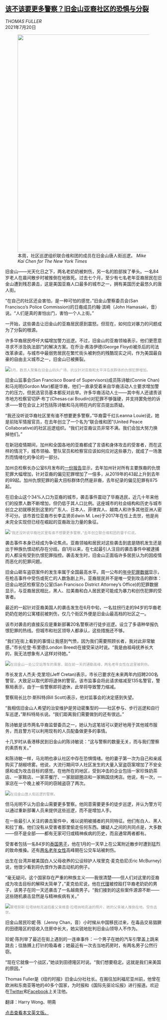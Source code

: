 <!--1626761222000-->
[该不该要更多警察？旧金山亚裔社区的恐惧与分裂](https://cn.nytimes.com/usa/20210720/asian-attacks-san-francisco/)
------

<address>THOMAS FULLER</address><time pudate="2021-07-20 02:02:31" datetime="2021-07-20 02:02:31">2021年7月20日</time><figure class="article-span-photo"><img src="https://images.weserv.nl/?url=static01.nyt.com/images/2021/07/15/us/00california-attacks/00california-attacks-master1050-v5.jpg" width="1050" height="700"><figcaption>本周，社区巡逻组织联合维和团的成员在旧金山唐人街巡逻。 <cite>Mike Kai Chen for The New York Times</cite></figcaption></figure><section class="article-body"><p>旧金山——光天化日之下，两名老奶奶被刺伤，另一名的脸部挨了拳头。一名84岁老人在晨间散步时被推倒在地致死。过去七个月，至少有七名老年亚裔居民在旧金山遭到残忍袭击，这是美国亚裔人口最多的城市之一，拥有美国历史最悠久的唐人街。</p><p>“在自己的社区还会害怕，是一种可怕的感觉，”旧金山警察委员会(San Francisco’s Police Commission)的日裔成员约翰·滨崎（John Hamasaki，音）说。“人们是真的害怕出门，害怕一个人上街。”</p><p>一开始，这些袭击让旧金山的亚裔居民感到震怒。但现在，如何应对暴力的问题成为了分裂的根源。<br></p><p>许多华裔居民呼吁大幅增加警力巡逻。不过，旧金山的亚裔领袖表示，他们更愿意寻求不涉及执法部门的解决方案。在乔治·弗洛伊德(George Floyd)被杀后的司法改革承诺，与城市中最弱势居民在繁忙街头被刺伤的残酷现实之间，作为美国最自豪的自由主义城市之一，旧金山已被撕裂。</p><p><img src="https://images.weserv.nl/?url=static01.nyt.com/images/2021/07/18/us/00california-attacks2/merlin_185606916_949d886b-4be9-40b7-8678-396603f83275-master1050.jpg"><small style="color: #999;">3月，数百人聚集在旧金山码头广场，抗议针对亚裔和太平洋岛民群体的仇恨犯罪增加。</small></p><p>旧金山监事会(San Francisco Board of Supervisors)成员陈诗敏(Connie Chan)和马兆明(Gordon Mar)都是华裔，他们一直承受着来自华裔活动人士要求增加警力的压力，但民选官员基本都反对此举。许多华裔活动人士——其中有人还谴责该市地方检察官切萨·布丁(Chesas cai Boudin)对犯罪不够强硬，并支持罢免他的诉求——曾在会议上对包括陈诗敏和马兆明在内的官员提出质疑。</p><p>“我还没听说华裔社区里有谁不想要更多警察，”华裔雷千红(Leanna Louie)说，她是前陆军情报官员，在去年创立了一个名为“联合维和团”(United Peace Collaborative)的社区巡逻组织。“我们对亚裔议员非常不满。我们会加大努力换掉他们。”</p><p>在新冠疫情期间，加州和全国各地的亚裔都成了言语和身体攻击的受害者，而在这样的情况下，城市领袖、警队官员和检察官应该如何应对这些暴力，就成了一场激烈而情绪化的争论的一部分。</p><p>加州总检察长办公室6月发布的<a rel="noopener noreferrer" target="_blank" href="https://data-openjustice.doj.ca.gov/sites/default/files/2021-06/Hate%20Crime%20In%20CA%202020.pdf">一份报告</a>显示，去年加州针对所有主要族裔的仇恨犯罪大幅增加，针对亚裔的偏见犯罪增加了一倍多，从2019年的43起上升到去年的89起。加州仇恨犯罪的最大目标群体仍然是非裔，去年纪录的偏见犯罪有875起。</p><p>在旧金山这个34%人口为亚裔的城市，袭击事件震动了华裔选民，近几十年来他们的投票人数不断增加，但仍低于其人口比例。这座城市的社会结构和历史与城市创立之初就移民到这里的广东人、日本人、菲律宾人、越南人和许多其他亚洲人密不可分。该市首位亚裔市长李孟贤(Edwin M. Lee)于2017年在任上去世，他是尚未完全实现但已经在崛起的亚裔政治力量的象征。</p><p><img src="https://images.weserv.nl/?url=static01.nyt.com/images/2021/07/15/us/00california-attacks3/merlin_190905360_5c145efe-3c0e-4370-8649-c77aa3844773-master1050.jpg"><small style="color: #999;">“我还没听说华裔社区里有谁不想要更多警察，”去年创立联合维和团的雷千红说。</small></p><p>袭击事件本身已经成为争论焦点。亚裔领袖和居民对这些袭击到底是随机发生还是出于种族仇恨动机存在分歧。自1月以来，在七起最引人注目的袭击事件中被逮捕的人都没有受到仇恨犯罪指控。袭击发生时，旧金山正面临许多居民认为的因疫情而恶化的犯罪问题。</p><p>旧金山砸车盗窃案件的发生率属于全国最高水平。周一公布的<a rel="noopener noreferrer" target="_blank" href="https://s3.documentcloud.org/documents/20988260/sfpd-compstat-midyear-presentation-final.pdf">年中犯罪数据</a>显示，在枪击事件中受伤或死亡的人数急剧上升。亚裔居民并不是唯一受到攻击的群体：旧金山地区检察官办公室(San Francisco District Attorney’s Office)的犯罪数据显示，与亚裔居民相比，黑人、拉美裔和白人居民更可能成为暴力和创伤犯罪的受害者。</p><p>最近的一起针对亚裔美国人的袭击发生在6月中旬，一名拄拐行走的94岁的华裔老奶奶在她的公寓楼前被刺伤，仅几个街区外便是旧金山最高档的社区之一。</p><p>该市对袭击的直接反应是重新部署20名警察进行徒步巡逻。设立了多语种举报仇恨犯罪的热线。但城市和社区领导人都承认，这些措施还不够。</p><p>“我们在街上看到的事情让我感到气愤，因为我们需要照顾长者，我对此非常敏感，”市长伦登·布里德(London Breed)在接受采访时说。“我是由祖母抚养长大的，我无法想象有人这样对待她。”</p><p><img src="https://images.weserv.nl/?url=static01.nyt.com/images/2021/07/15/us/00california-attacks4/merlin_187341279_f832ef82-f6e2-41a2-873c-3d0ac85f0cb9-master1050.jpg"><small style="color: #999;">在旧金山一处公交站等车的乘客，就在前一天的通勤高峰，两名老年女性在这里被刺伤。</small></p><p>市长发言人杰夫·克里坦(Jeff Cretan)表示，市长已要求在未来两年内招聘200名警官，大致足以取代即将退休的警官。该市监事会将此请求缩减至135名警官，警察局表示，由于一些警察即将退休，此举将导致警力缩减。</p><p>警察局长比尔·斯科特(Bill Scott)表示，他对监事会的决定感到失望。</p><p>“我相信旧金山人希望的治安维护是劳动密集型的——社区参与、步行巡逻和自行车巡逻，”斯科特局长说。“我们距离我们需要做到的还有很远。”</p><p>陈诗敏是该市两名华裔监督委员之一，她认为这笔钱可以更好地用于其他城市服务，而且警方可以利用现有的人员配备做更多的事情。</p><p>十几岁时从香港移民到旧金山的陈诗敏说：“这与警察的数量无关，而与我们警察的素质有关。”</p><p>和陈诗敏一样，马兆明也承认社区中存在恐惧情绪。他的妻子第一次为自己和亲戚购买了胡椒喷雾。他说，大流行期间华人社区发生的大量入室盗窃案增加了不安全感和成为攻击目标的感觉。在他所在的地区，受到冲击的企业包括一家珍珠奶茶店、一家鞋店、一家茶餐厅、一家甜甜圈店和一家韩国烧烤店。他说，有一次，一家店在一个晚上被不同的窃贼盗窃了两次。</p><p><img src="https://images.weserv.nl/?url=static01.nyt.com/images/2021/07/18/us/00california-attacks5/merlin_185173299_9a56d6a0-e8fc-46cf-a32f-091661ba1c25-master1050.jpg"><small style="color: #999;">在旧金山唐人街巡逻的警察。</small></p><p>但马兆明不认为旧金山需要更多警察。他同意需要更多的徒步巡逻，并认为警方可以通过重新部署人员来提供这些巡逻，而不是增加人手。</p><p>在一些最引人关注的袭击案件中，难以说明被捕者的共同特征。他们有白人、黑人和拉丁裔。他们没有从受害者那里偷走任何东西。嫌疑人之间的共同点是，大多数——但不是全部——都有无家可归或精神疾病的历史，而且通常两者都有。</p><p>受害者包括一名84岁的<a href="https://cn.nytimes.com/usa/20210302/asian-american-hate-crimes/">泰国男子</a>，他在1月的一天早上在公寓附近散步时遭到猛烈的致命推搡。还有<a href="https://cn.nytimes.com/usa/20210507/asian-attack-san-francisco/">两名老年女性</a>高峰期在公交车站被刺伤。</p><p>出生在台湾并被美国白人父母收养的公设辩护人埃里克·麦克伯尼(Eric McBurney)说，他很少看到将仇恨作为袭击动机的例子。</p><p>“毫无疑问，这个国家存在严重的种族主义——我很清楚——但人们对这里的亚裔成为攻击目标的解释太简单了，”麦克伯尼说，他在<a href="https://www.nytimes.com/2021/06/10/us/eric-mcburney-anti-asian-attack.html">代理</a>被控殴打华裔老奶奶的男子，该男子在同一天还袭击了一名越南男子。“我们接到的这些案件源源不断——这些随机袭击显然是与精神疾病有关。”</p><p><img src="https://images.weserv.nl/?url=static01.nyt.com/images/2021/07/18/us/00california-attacks6/merlin_184138884_cd39e01c-c215-4099-9982-3e2746d26931-master1050.jpg"><small style="color: #999;">蒙塔努斯·拉塔纳帕克迪抱着父亲维查·拉塔纳帕克迪的照片，她的父亲被人推倒在地，受伤去世。</small></p><p>旧金山居民珍妮·陈（Jenny Chan，音）小时候从中国移民过来，在毒品交易猖獗的田德隆区的低收入住房中长大，她尖锐地批判旧金山领导人不作为。</p><p>珍妮·陈列举了最近在街上遇到的一连串事件：一个男子在她的汽车引擎盖上跳来跳去；往胳膊上打针的吸毒者；她最近有一次去当地药房时，有两名男子公然行窃。</p><p>“现在它就像一个战区，”她谈到田德隆区时说。“我们想要稳定。这就是我们来美国的原因。”</p></section><footer class="author-info"><p>Thomas Fuller是《纽约时报》旧金山分社社长。在搬往加利福尼亚州前，他曾在欧洲和东南亚等地的40多个国家，为时报和《国际先驱论坛报》进行报道。欢迎在<a rel="nofollow" target="_blank" href="https://twitter.com/thomasfullerNYT">Twitter</a>和<a rel="nofollow" target="_blank" href="https://www.facebook.com/thomas.fuller.9889">Facebook</a>上关注他。</p><p>翻译：Harry Wong、明斋</p><p><a rel="nofollow" target="_blank" href="https://www.nytimes.com/2021/07/18/us/asian-attacks-san-francisco.html">点击查看本文英文版。</a></p></footer>
